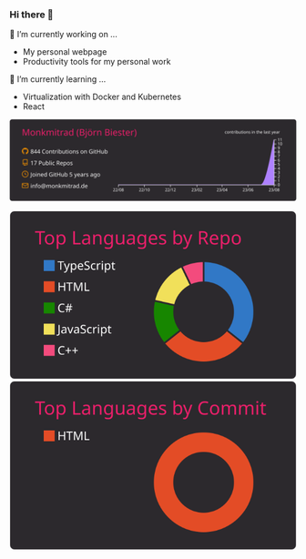 ### Hi there 👋

🔭 I’m currently working on ...
- My personal webpage
- Productivity tools for my personal work

🌱 I’m currently learning ...
- Virtualization with Docker and Kubernetes
- React

<!--
**Monkmitrad/monkmitrad** is a ✨ _special_ ✨ repository because its `README.md` (this file) appears on your GitHub profile.

Here are some ideas to get you started:


- 👯 I’m looking to collaborate on ...
- 🤔 I’m looking for help with ...
- 💬 Ask me about ...
- 📫 How to reach me: ...
- 😄 Pronouns: ...
- ⚡ Fun fact: ...
-->

[![](https://raw.githubusercontent.com/Monkmitrad/monkmitrad/main/profile-summary-card-output/monokai/0-profile-details.svg)](https://github.com/vn7n24fzkq/github-profile-summary-cards)

[![](https://raw.githubusercontent.com/Monkmitrad/monkmitrad/main/profile-summary-card-output/monokai/1-repos-per-language.svg)](https://github.com/vn7n24fzkq/github-profile-summary-cards)
[![](https://raw.githubusercontent.com/Monkmitrad/monkmitrad/main/profile-summary-card-output/monokai/2-most-commit-language.svg)](https://github.com/vn7n24fzkq/github-profile-summary-cards)
